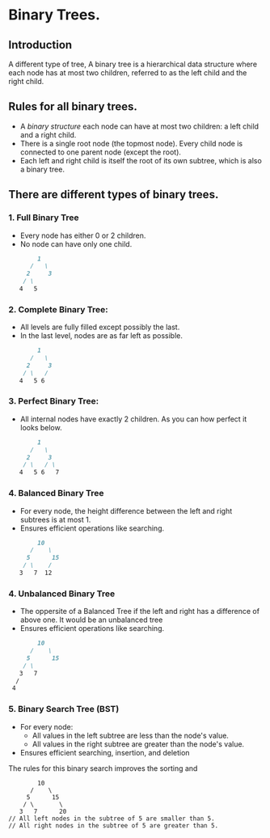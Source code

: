 # Binary Trees. 

## Introduction
A different type of tree, A binary tree is a hierarchical data structure where each node has at most two children, referred to as the left child and the right child.

## Rules for all binary trees. 
- A *binary structure* each node can have at most two children: a left child and a right child.
- There is a single root node (the topmost node). Every child node is connected to one parent node (except the root).
- Each left and right child is itself the root of its own subtree, which is also a binary tree.


## There are different types of binary trees. 

### 1. Full Binary Tree 
- Every node has either 0 or 2 children.
- No node can have only one child. 
```markdown
        1
      /   \
     2     3
    / \
   4   5
```

### 2. Complete Binary Tree:
- All levels are fully filled except possibly the last.
- In the last level, nodes are as far left as possible.
```markdown
        1
      /   \
     2     3
    / \   /
   4   5 6
```

### 3. Perfect Binary Tree:
- All internal nodes have exactly 2 children. As you can how perfect it looks below. 

```markdown
        1
      /   \
     2     3
    / \   / \
   4   5 6   7
```

### 4. Balanced Binary Tree 
- For every node, the height difference between the left and right subtrees is at most 1.
- Ensures efficient operations like searching.
```markdown
        10
      /    \
     5      15
    / \    / 
   3   7  12  

```


### 4. Unbalanced Binary Tree 
- The oppersite of a Balanced Tree if the left and right has a difference of above one. It would be an unbalanced tree
- Ensures efficient operations like searching.
```markdown
        10
      /    \
     5      15
    / \    
   3   7  
  /
 4
```

### 5. Binary Search Tree (BST)
- For every node:
    - All values in the left subtree are less than the node's value.
    - All values in the right subtree are greater than the node's value.
- Ensures efficient searching, insertion, and deletion

The rules for this binary search improves the sorting and 

```
        10
      /    \
     5      15
    / \       \
   3   7      20
// All left nodes in the subtree of 5 are smaller than 5.
// All right nodes in the subtree of 5 are greater than 5.

```
